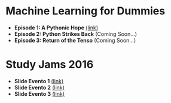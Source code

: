 # Machine Learning for Dummies

- **Episode 1: A Pythonic Hope** [(link)](https://github.com/mr-ubik/machine-learning-for-dummies)
- **Episode 2: Python Strikes Back** (Coming Soon...)
- **Episode 3: Return of the Tenso** (Coming Soon...)

# Study Jams 2016

- **Slide Evento 1** [(link)](https://docs.google.com/presentation/d/1n-HEJY1F2dw4beggmQFjnT5ZLDkuyyJCmq26e0vpEkY)
- **Slide Evento 2** [(link)](https://docs.google.com/presentation/d/1kFmZZXygRvSAocUcmvl-ZGL-kKtm43pVUzQ90nBM6gs)
- **Slide Evento 3** [(link)](https://docs.google.com/presentation/d/1Zuajv8y_rF0YgtPIPbTH4URYZn59VDAZc9DFDIxRDfU)
